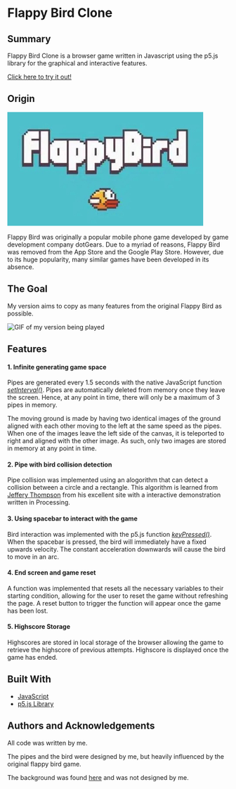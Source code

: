 # Flappy Bird Clone

## Summary
Flappy Bird Clone is a browser game written in Javascript using the p5.js library for the graphical and interactive features.

[Click here to try it out!](https://joelchanzhiyang.github.io/FlappyBirdClone/)

## Origin
![Image of Flappy Bird logo](./assets/README_assets/flappy-bird.jpg)

Flappy Bird was originally a popular mobile phone game developed by game development company dotGears. Due to a myriad of reasons, Flappy Bird was removed from the App Store and the Google Play Store. However, due to its huge popularity, many similar games have been developed in its absence. 

## The Goal

My version aims to copy as many features from the original Flappy Bird as possible. 


![GIF of my version being played](./assets/README_assets/demonstration_gif.gif)

## Features

#### 1. Infinite generating game space

Pipes are generated every 1.5 seconds with the native JavaScript function [*setInterval()*](https://javascript.info/settimeout-setinterval). Pipes are automatically deleted from memory once they leave the screen. Hence, at any point in time, there will only be a maximum of 3 pipes in memory.

The moving ground is made by having two identical images of the ground aligned with each other moving to the left at the same speed as the pipes. When one of the images leave the left side of the canvas, it is teleported to right and aligned with the other image. As such, only two images are stored in memory at any point in time. 

#### 2. Pipe with bird collision detection

Pipe collision was implemented using an alogorithm that can detect a collision between a circle and a rectangle. This algorithm is learned from [Jeffery Thompson](http://www.jeffreythompson.org/collision-detection/circle-rect.php) from his excellent site with a interactive demonstration written in Processing.

#### 3. Using spacebar to interact with the game

Bird interaction was implemented with the p5.js function [*keyPressed()*](https://p5js.org/reference/#/p5/keyPressed). When the spacebar is pressed, the bird will immediately have a fixed upwards velocity. The constant acceleration downwards will cause the bird to move in an arc.

#### 4. End screen and game reset

A function was implemented that resets all the necessary variables to their starting condition, allowing for the user to reset the game without refreshing the page. A reset button to trigger the function will appear once the game has been lost. 

#### 5. Highscore Storage

Highscores are stored in local storage of the browser allowing the game to retrieve the highscore of previous attempts. Highscore is displayed once the game has ended. 

## Built With
* [JavaScript](https://www.javascript.com/)
* [p5.js Library](https://p5js.org/)

## Authors and Acknowledgements

All code was written by me. 

The pipes and the bird were designed by me, but heavily influenced by the original flappy bird game. 

The background was found [here](https://www.pinterest.com/pin/303430093618641114/) and was not designed by me.
